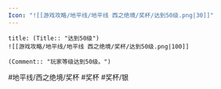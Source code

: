 ```yaml
---
Icon: "![[游戏攻略/地平线/地平线 西之绝境/奖杯/达到50级.png|30]]"
---
```

```ad-common-silver-trophy
title: (Title:: "达到50级")
![[游戏攻略/地平线/地平线 西之绝境/奖杯/达到50级.png|100]]

(Comment:: "玩家等级达到50级。")
```

#地平线/西之绝境/奖杯 #奖杯 #奖杯/银
